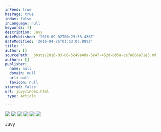 ```yaml
---
inFeed: true
hasPage: true
inNav: false
inLanguage: null
keywords: []
description: Juvy
datePublished: '2016-09-02T00:29:58.438Z'
dateModified: '2016-04-25T01:53:03.889Z'
title: ''
author: []
sourcePath: _posts/2016-03-06-5c49a4da-5e47-452d-8d5a-ce7a666a71e3.md
authors: []
publisher:
  name: null
  domain: null
  url: null
  favicon: null
starred: false
url: juvy/index.html
_type: Article

---
```

![](https://the-grid-user-content.s3-us-west-2.amazonaws.com/7b7afb87-1c4c-487b-890b-ec96ab3e530e.jpg)
![](https://the-grid-user-content.s3-us-west-2.amazonaws.com/5bedf6ad-44f7-4238-a3a7-dc05956a09a1.jpg)
![](https://the-grid-user-content.s3-us-west-2.amazonaws.com/2c3933ff-178b-4352-8bac-858a5b5320a2.jpg)
![](https://the-grid-user-content.s3-us-west-2.amazonaws.com/00f3b81a-3d75-40fc-8b83-56601e29102b.jpg)
![](https://the-grid-user-content.s3-us-west-2.amazonaws.com/bde637f7-21fc-40b1-ab1f-55b8b4a27cd3.jpg)
![](https://the-grid-user-content.s3-us-west-2.amazonaws.com/4aaf96c6-7def-432d-8979-ac1a84e91adf.jpg)

Juvy